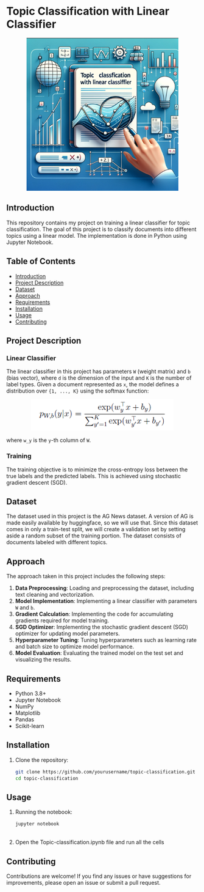 # Topic Classification with Linear Classifier

<p align="center">
  <img src="https://github.com/kunaldudhavat/topic-classification/blob/main/images/topic-classifier.png" alt="Topic classification" title="Topic classification">
</p>

## Introduction

This repository contains my project on training a linear classifier for topic classification. The goal of this project is to classify documents into different topics using a linear model. The implementation is done in Python using Jupyter Notebook.

## Table of Contents

- [Introduction](#introduction)
- [Project Description](#project-description)
- [Dataset](#dataset)
- [Approach](#approach)
- [Requirements](#requirements)
- [Installation](#installation)
- [Usage](#usage)
- [Contributing](#contributing)


## Project Description

### Linear Classifier

The linear classifier in this project has parameters `W` (weight matrix) and `b` (bias vector), where `d` is the dimension of the input and `K` is the number of label types. Given a document represented as `x`, the model defines a distribution over `{1, ..., K}` using the softmax function:

<p align="center">
  <img src="https://github.com/kunaldudhavat/topic-classification/blob/main/images/softmax.png" alt="softmax" title="Softmax">
</p>

where `w_y` is the `y`-th column of `W`.

### Training

The training objective is to minimize the cross-entropy loss between the true labels and the predicted labels. This is achieved using stochastic gradient descent (SGD).

## Dataset

The dataset used in this project is the AG News dataset. A version of AG is made easily available by huggingface, so we will use that. Since this dataset comes in only a train-test split, we will create a validation set by setting aside a random subset of the training portion. The dataset consists of documents labeled with different topics. 

## Approach

The approach taken in this project includes the following steps:

1. **Data Preprocessing**: Loading and preprocessing the dataset, including text cleaning and vectorization.
2. **Model Implementation**: Implementing a linear classifier with parameters `W` and `b`.
3. **Gradient Calculation**: Implementing the code for accumulating gradients required for model training.
4. **SGD Optimizer**: Implementing the stochastic gradient descent (SGD) optimizer for updating model parameters.
5. **Hyperparameter Tuning**: Tuning hyperparameters such as learning rate and batch size to optimize model performance.
6. **Model Evaluation**: Evaluating the trained model on the test set and visualizing the results.

## Requirements

- Python 3.8+
- Jupyter Notebook
- NumPy
- Matplotlib
- Pandas
- Scikit-learn

## Installation

1. Clone the repository:
   ```sh
   git clone https://github.com/yourusername/topic-classification.git
   cd topic-classification

## Usage

1. Running the notebook:
   ```sh
   jupyter notebook
  
2. Open the Topic-classification.ipynb file and run all the cells


## Contributing
Contributions are welcome! If you find any issues or have suggestions for improvements, please open an issue or submit a pull request.
